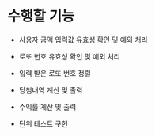# 수행할 기능

- 사용자 금액 입력값 유효성 확인 및 예외 처리

- 로또 번호 유효성 확인 및 예외 처리

- 입력 받은 로또 번호 정렬

- 당첨내역 계산 및 출력

- 수익률 계산 및 출력

- 단위 테스트 구현
